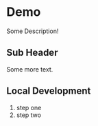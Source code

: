 # Demo

Some Description!


## Sub Header

Some more text. 


## Local Development

1. step one
2. step two